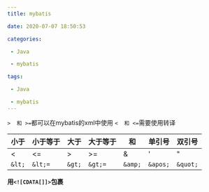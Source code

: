 ```yaml
---
title: mybatis

date: 2020-07-07 18:50:53

categories: 

 - Java

 - mybatis

tags: 

 - Java

 - mybatis
---
```


`>  和 >=`都可以在mybatis的xml中使用
`<  和 <=`需要使用转译

<!--more-->

| 小于   | 小于等于 | 大于   | 大于等于 | 和      | 单引号   | 双引号   |
| ------ | -------- | ------ | -------- | ------- | -------- | -------- |
| <      | <=       | >      | >=       | &       | '        | "        |
| `&lt;` | `&lt;=`  | `&gt;` | `&gt;=`  | `&amp;` | `&apos;` | `&quot;` |

 **用`<![CDATA[]]>`包裹**
